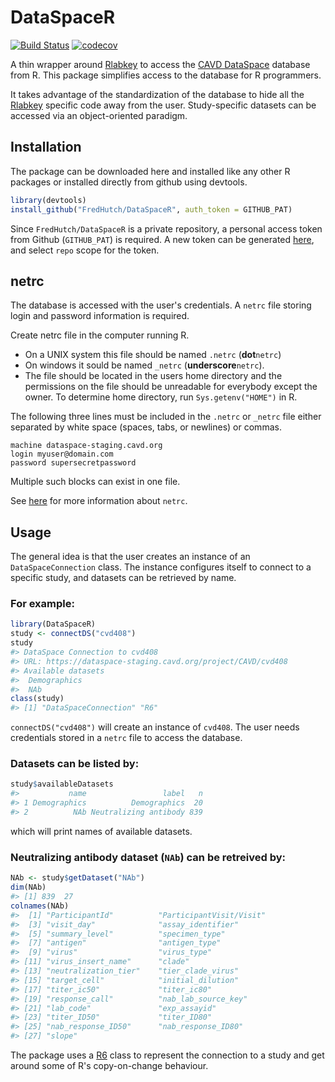DataSpaceR
================

<!-- README.md is generated from README.Rmd. Please edit that file -->
[![Build Status](https://travis-ci.org/FredHutcgh/DataSpaceR.svg?branch=master)](https://travis-ci.org/FredHutch/DataSpaceR) [![codecov](https://codecov.io/gh/FredHutcgh/DataSpaceR/branch/master/graph/badge.svg)](https://codecov.io/gh/FFredHutch/DataSpaceR/branch/master)

A thin wrapper around [Rlabkey](https://cran.r-project.org/web/packages/Rlabkey/index.html) to access the [CAVD DataSpace](https://dataspace-staging.cavd.org) database from R. This package simplifies access to the database for R programmers.

It takes advantage of the standardization of the database to hide all the [Rlabkey](https://cran.r-project.org/web/packages/Rlabkey/index.html) specific code away from the user. Study-specific datasets can be accessed via an object-oriented paradigm.

Installation
------------

The package can be downloaded here and installed like any other R packages or installed directly from github using devtools.

``` r
library(devtools)
install_github("FredHutch/DataSpaceR", auth_token = GITHUB_PAT)
```

Since `FredHutch/DataSpaceR` is a private repository, a personal access token from Github (`GITHUB_PAT`) is required. A new token can be generated [here](https://github.com/settings/tokens), and select `repo` scope for the token.

netrc
-----

The database is accessed with the user's credentials. A `netrc` file storing login and password information is required.

Create netrc file in the computer running R.

-   On a UNIX system this file should be named `.netrc` (**dot**`netrc`)
-   On windows it sould be named `_netrc` (**underscore**`netrc`).
-   The file should be located in the users home directory and the permissions on the file should be unreadable for everybody except the owner. To determine home directory, run `Sys.getenv("HOME")` in R.

The following three lines must be included in the `.netrc` or `_netrc` file either separated by white space (spaces, tabs, or newlines) or commas.

    machine dataspace-staging.cavd.org
    login myuser@domain.com
    password supersecretpassword

Multiple such blocks can exist in one file.

See [here](https://www.labkey.org/wiki/home/Documentation/page.view?name=netrc) for more information about `netrc`.

Usage
-----

The general idea is that the user creates an instance of an `DataSpaceConnection` class. The instance configures itself to connect to a specific study, and datasets can be retrieved by name.

### For example:

``` r
library(DataSpaceR)
study <- connectDS("cvd408")
study
#> DataSpace Connection to cvd408
#> URL: https://dataspace-staging.cavd.org/project/CAVD/cvd408
#> Available datasets
#>  Demographics
#>  NAb
class(study)
#> [1] "DataSpaceConnection" "R6"
```

`connectDS("cvd408")` will create an instance of `cvd408`. The user needs credentials stored in a `netrc` file to access the database.

### Datasets can be listed by:

``` r
study$availableDatasets
#>           name                 label   n
#> 1 Demographics          Demographics  20
#> 2          NAb Neutralizing antibody 839
```

which will print names of available datasets.

### Neutralizing antibody dataset (`NAb`) can be retreived by:

``` r
NAb <- study$getDataset("NAb")
dim(NAb)
#> [1] 839  27
colnames(NAb)
#>  [1] "ParticipantId"          "ParticipantVisit/Visit"
#>  [3] "visit_day"              "assay_identifier"      
#>  [5] "summary_level"          "specimen_type"         
#>  [7] "antigen"                "antigen_type"          
#>  [9] "virus"                  "virus_type"            
#> [11] "virus_insert_name"      "clade"                 
#> [13] "neutralization_tier"    "tier_clade_virus"      
#> [15] "target_cell"            "initial_dilution"      
#> [17] "titer_ic50"             "titer_ic80"            
#> [19] "response_call"          "nab_lab_source_key"    
#> [21] "lab_code"               "exp_assayid"           
#> [23] "titer_ID50"             "titer_ID80"            
#> [25] "nab_response_ID50"      "nab_response_ID80"     
#> [27] "slope"
```

The package uses a [R6](https://cran.r-project.org/web/packages/R6/index.html) class to represent the connection to a study and get around some of R's copy-on-change behaviour.
